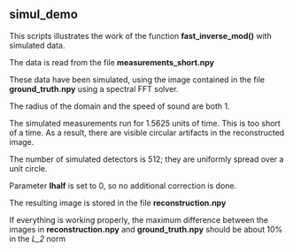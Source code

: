 ## simul_demo


This scripts illustrates the work of the function **fast_inverse_mod()**
with simulated data.

The data is read from the file **measurements_short.npy**

These data have been simulated, using the image contained in
the file **ground_truth.npy** using a spectral FFT solver.

The radius of the domain and the speed of sound are both 1.

The simulated measurements run for 1.5625 units of time.
This is too short of a time. As a result, there are visible
circular artifacts in the reconstructed image.

The number of simulated detectors is 512; they are uniformly
spread over a unit circle.

Parameter **lhalf** is set to 0, so no additional correction
is done.

The resulting image is stored in the file **reconstruction.npy**

If everything is working properly, the maximum difference between
the images in **reconstruction.npy** and **ground_truth.npy**
should be about 10% in the *L_2* norm



